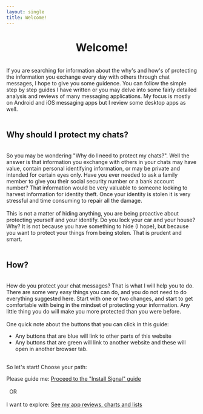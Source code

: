 ```yaml
---
layout: single
title: Welcome!
---
```

<center><H1>Welcome!</h1></center><br>
If you are searching for information about the why's and how's of protecting the information you exchange every day with others through chat messages, I hope to give you some guidence.  You can follow the simple step by step guides I have written or you may delve into some fairly detailed analysis and reviews of many messaging applications.  My focus is mostly on Android and iOS messaging apps but I review some desktop apps as well.<br>
<br>
<h2>Why should I protect my chats?</h2>
<br>
So you may be wondering "Why do I need to protect my chats?".  Well the answer is that information you exchange with others in your chats may have value, contain personal identifying information, or may be private and intended for certain eyes only.  Have you ever needed to ask a family member to give you their social security number or a bank account number?  That information would be very valuable to someone looking to harvest information for identity theft.  Once your identity is stolen it is very stressful and time consuming to repair all the damage.<br>
<br>
This is not a matter of hiding anything, you are being proactive about protecting yourself and your identify.  Do you lock your car and your house?  Why?  It is not because you have something to hide (I hope), but because you want to protect your things from being stolen.  That is prudent and smart.<br>
<br>
<h2>How?</h2>
<br>
How do you protect your chat messages?  That is what I will help you to do.  There are some very easy things you can do, and you do not need to do everything suggested here.  Start with one or two changes, and start to get comfortable with being in the mindset of protecting your information.  Any little thing you do will make you more protected than you were before.<br>
<br>
One quick note about the buttons that you can click in this guide:
<ul>
<li>Any buttons that are blue will <a class="btn btn--info btn--x-large">link to other parts of this website</a></li>
<li>Any buttons that are green will <a class="btn btn--success btn--x-large">link to another website</a> and these will open in another browser tab.</li>
</ul>
<br>
So let's start!  Choose your path:<br>

Please guide me: <a href="/guide_signal.html" class="btn btn--info btn--x-large">Proceed to the &quot;Install Signal&quot; guide</a><br>
<br>
&nbsp;&nbsp;OR<br>
<br>
I want to explore: <a href="/detailed_landing.html" class="btn btn--info btn--x-large">See my app reviews, charts and lists</a><br>

